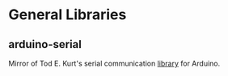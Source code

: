 General Libraries
=================

arduino-serial
--------------
Mirror of Tod E. Kurt's serial communication [library](https://github.com/todbot/arduino-serial/) for Arduino.
